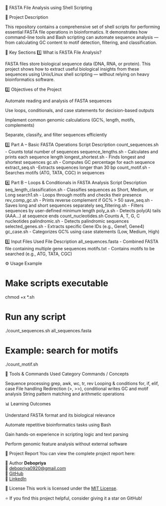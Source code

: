 🧬 FASTA File Analysis using Shell Scripting

📘 Project Description

This repository contains a comprehensive set of shell scripts for performing essential FASTA file operations in bioinformatics.
It demonstrates how command-line tools and Bash scripting can automate sequence analysis — from calculating GC content to motif detection, filtering, and classification.

🧪 Key Sections
1️⃣ What is FASTA File Analysis?

FASTA files store biological sequence data (DNA, RNA, or protein).
This project shows how to extract useful biological insights from these sequences using Unix/Linux shell scripting — without relying on heavy bioinformatics software.

2️⃣ Objectives of the Project

Automate reading and analysis of FASTA sequences

Use loops, conditionals, and case statements for decision-based outputs

Implement common genomic calculations (GC%, length, motifs, complements)

Separate, classify, and filter sequences efficiently

3️⃣ Part A – Basic FASTA Operations
Script	Description
count_sequences.sh -	Counts total number of sequences
sequence_lengths.sh -	Calculates and prints each sequence length
longest_shortest.sh -	Finds longest and shortest sequences
gc.sh -	Computes GC percentage for each sequence
extract_seq.sh -Extracts sequences longer than 30 bp
count_motif.sh - Searches motifs (ATG, TATA, CGC) in sequences


4️⃣ Part B – Loops & Conditionals in FASTA Analysis
Script	Description
seq_length_classification.sh - Classifies sequences as Short, Medium, or Long
search1.sh -	Loops through motifs and checks their presence
rev_comp_gc.sh -	Prints reverse complement if GC% > 50
save_seq.sh -	Saves long and short sequences separately
seq_filtering.sh -	Filters sequences by user-defined minimum length
poly_a.sh -	Detects poly(A) tails (AAA...) at sequence ends
count_nucleotides.sh	Counts A, T, G, C nucleotides
palindromic.sh -	Detects palindromic sequences
selected_genes.sh -	Extracts specific Gene IDs (e.g., Gene1, Gene4)
gc_case.sh -	Categorizes GC% using case statements (Low, Medium, High)


5️⃣ Input Files Used
File	Description
all_sequences.fasta -	Combined FASTA file containing multiple gene sequences
motifs.txt -	Contains motifs to be searched (e.g., ATG, TATA, CGC)

⚙️ Usage Example
# Make scripts executable
chmod +x *.sh

# Run any script
./count_sequences.sh all_sequences.fasta

# Example: search for motifs
./count_motif.sh 

🧰 Tools & Commands Used
Category	Commands / Concepts

Sequence processing	grep, awk, wc, tr, rev
Looping & conditions	for, if, elif, case
File handling	Redirection (>, >>), conditional writes
GC and motif analysis	String pattern matching and arithmetic operations


📊 Learning Outcomes

Understand FASTA format and its biological relevance

Automate repetitive bioinformatics tasks using Bash

Gain hands-on experience in scripting logic and text parsing

Perform genomic feature analysis without external software

📄 Project Report
You can view the complete project report here: 

🧠 Author
**Debopriya**  
📧 [debopriya0920@gmail.com](mailto:debopriya0920@gmail.com)  
🔗 [GitHub](https://github.com/DEBOPRIYA2320)  
🔗 [LinkedIn](https://www.linkedin.com/in/debopriya2320)


🪪 License
This work is licensed under the [MIT License](LICENSE).


⭐ If you find this project helpful, consider giving it a star on GitHub!

